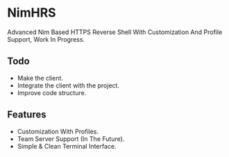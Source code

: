# NimHRS
Advanced Nim Based HTTPS Reverse Shell With Customization And Profile Support, Work In Progress.

## Todo
- Make the client.
- Integrate the client with the project.
- Improve code structure.

## Features
- Customization With Profiles.
- Team Server Support (In The Future).
- Simple & Clean Terminal Interface.


